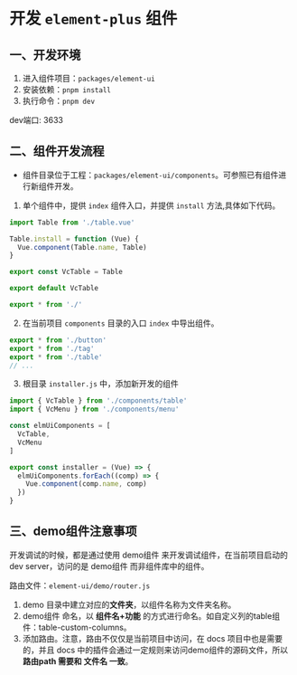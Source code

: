 # 开发 `element-plus` 组件

## 一、开发环境
1. 进入组件项目：`packages/element-ui`
2. 安装依赖：`pnpm install`
3. 执行命令：`pnpm dev`

dev端口: 3633

## 二、组件开发流程

- 组件目录位于工程：`packages/element-ui/components`。可参照已有组件进行新组件开发。


1. 单个组件中，提供 `index` 组件入口，并提供 `install` 方法,具体如下代码。
  ```js
  import Table from './table.vue'

  Table.install = function (Vue) {
    Vue.component(Table.name, Table)
  }
  
  export const VcTable = Table
  
  export default VcTable
  
  export * from './'
  ```

2. 在当前项目 `components` 目录的入口 `index` 中导出组件。
  ```js
  export * from './button'
  export * from './tag'
  export * from './table'
  // ...
  ```

3. 根目录 `installer.js` 中，添加新开发的组件
```js
import { VcTable } from './components/table'
import { VcMenu } from './components/menu'

const elmUiComponents = [
  VcTable,
  VcMenu
]

export const installer = (Vue) => {
  elmUiComponents.forEach((comp) => {
    Vue.component(comp.name, comp)
  })
}
```

## 三、demo组件注意事项
开发调试的时候，都是通过使用 demo组件 来开发调试组件，在当前项目启动的 dev server，访问的是 demo组件 而非组件库中的组件。

路由文件：`element-ui/demo/router.js`

1. demo 目录中建立对应的**文件夹**，以组件名称为文件夹名称。
2. demo组件 命名，以 **组件名+功能** 的方式进行命名。如自定义列的table组件：table-custom-columns。
3. 添加路由。注意，路由不仅仅是当前项目中访问，在 docs 项目中也是需要的，并且 docs 中的插件会通过一定规则来访问demo组件的源码文件，所以 **路由path 需要和 文件名 一致**。
